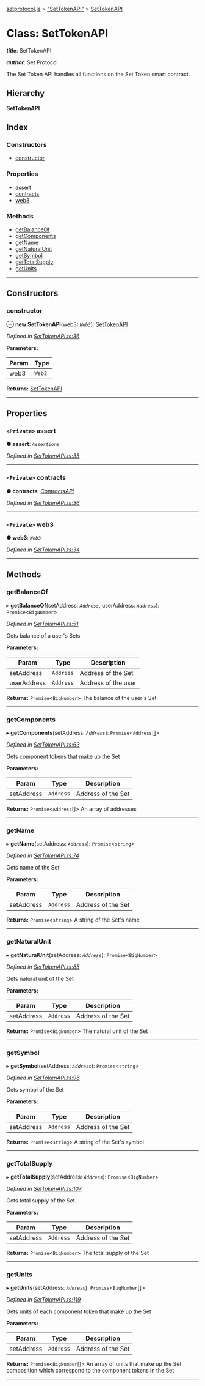 [setprotocol.js](../README.md) > ["SetTokenAPI"](../modules/_settokenapi_.md) > [SetTokenAPI](../classes/_settokenapi_.settokenapi.md)

# Class: SetTokenAPI

*__title__*: SetTokenAPI

*__author__*: Set Protocol

The Set Token API handles all functions on the Set Token smart contract.

## Hierarchy

**SetTokenAPI**

## Index

### Constructors

* [constructor](_settokenapi_.settokenapi.md#constructor)

### Properties

* [assert](_settokenapi_.settokenapi.md#assert)
* [contracts](_settokenapi_.settokenapi.md#contracts)
* [web3](_settokenapi_.settokenapi.md#web3)

### Methods

* [getBalanceOf](_settokenapi_.settokenapi.md#getbalanceof)
* [getComponents](_settokenapi_.settokenapi.md#getcomponents)
* [getName](_settokenapi_.settokenapi.md#getname)
* [getNaturalUnit](_settokenapi_.settokenapi.md#getnaturalunit)
* [getSymbol](_settokenapi_.settokenapi.md#getsymbol)
* [getTotalSupply](_settokenapi_.settokenapi.md#gettotalsupply)
* [getUnits](_settokenapi_.settokenapi.md#getunits)

---

## Constructors

<a id="constructor"></a>

###  constructor

⊕ **new SetTokenAPI**(web3: *`Web3`*): [SetTokenAPI](_settokenapi_.settokenapi.md)

*Defined in [SetTokenAPI.ts:36](https://github.com/SetProtocol/setProtocol.js/blob/dda8209/src/api/SetTokenAPI.ts#L36)*

**Parameters:**

| Param | Type |
| ------ | ------ |
| web3 | `Web3` |

**Returns:** [SetTokenAPI](_settokenapi_.settokenapi.md)

___

## Properties

<a id="assert"></a>

### `<Private>` assert

**● assert**: *`Assertions`*

*Defined in [SetTokenAPI.ts:35](https://github.com/SetProtocol/setProtocol.js/blob/dda8209/src/api/SetTokenAPI.ts#L35)*

___
<a id="contracts"></a>

### `<Private>` contracts

**● contracts**: *[ContractsAPI](_contractsapi_.contractsapi.md)*

*Defined in [SetTokenAPI.ts:36](https://github.com/SetProtocol/setProtocol.js/blob/dda8209/src/api/SetTokenAPI.ts#L36)*

___
<a id="web3"></a>

### `<Private>` web3

**● web3**: *`Web3`*

*Defined in [SetTokenAPI.ts:34](https://github.com/SetProtocol/setProtocol.js/blob/dda8209/src/api/SetTokenAPI.ts#L34)*

___

## Methods

<a id="getbalanceof"></a>

###  getBalanceOf

▸ **getBalanceOf**(setAddress: *`Address`*, userAddress: *`Address`*): `Promise`<`BigNumber`>

*Defined in [SetTokenAPI.ts:51](https://github.com/SetProtocol/setProtocol.js/blob/dda8209/src/api/SetTokenAPI.ts#L51)*

Gets balance of a user's Sets

**Parameters:**

| Param | Type | Description |
| ------ | ------ | ------ |
| setAddress | `Address` |  Address of the Set |
| userAddress | `Address` |  Address of the user |

**Returns:** `Promise`<`BigNumber`>
The balance of the user's Set

___
<a id="getcomponents"></a>

###  getComponents

▸ **getComponents**(setAddress: *`Address`*): `Promise`<`Address`[]>

*Defined in [SetTokenAPI.ts:63](https://github.com/SetProtocol/setProtocol.js/blob/dda8209/src/api/SetTokenAPI.ts#L63)*

Gets component tokens that make up the Set

**Parameters:**

| Param | Type | Description |
| ------ | ------ | ------ |
| setAddress | `Address` |  Address of the Set |

**Returns:** `Promise`<`Address`[]>
An array of addresses

___
<a id="getname"></a>

###  getName

▸ **getName**(setAddress: *`Address`*): `Promise`<`string`>

*Defined in [SetTokenAPI.ts:74](https://github.com/SetProtocol/setProtocol.js/blob/dda8209/src/api/SetTokenAPI.ts#L74)*

Gets name of the Set

**Parameters:**

| Param | Type | Description |
| ------ | ------ | ------ |
| setAddress | `Address` |  Address of the Set |

**Returns:** `Promise`<`string`>
A string of the Set's name

___
<a id="getnaturalunit"></a>

###  getNaturalUnit

▸ **getNaturalUnit**(setAddress: *`Address`*): `Promise`<`BigNumber`>

*Defined in [SetTokenAPI.ts:85](https://github.com/SetProtocol/setProtocol.js/blob/dda8209/src/api/SetTokenAPI.ts#L85)*

Gets natural unit of the Set

**Parameters:**

| Param | Type | Description |
| ------ | ------ | ------ |
| setAddress | `Address` |  Address of the Set |

**Returns:** `Promise`<`BigNumber`>
The natural unit of the Set

___
<a id="getsymbol"></a>

###  getSymbol

▸ **getSymbol**(setAddress: *`Address`*): `Promise`<`string`>

*Defined in [SetTokenAPI.ts:96](https://github.com/SetProtocol/setProtocol.js/blob/dda8209/src/api/SetTokenAPI.ts#L96)*

Gets symbol of the Set

**Parameters:**

| Param | Type | Description |
| ------ | ------ | ------ |
| setAddress | `Address` |  Address of the Set |

**Returns:** `Promise`<`string`>
A string of the Set's symbol

___
<a id="gettotalsupply"></a>

###  getTotalSupply

▸ **getTotalSupply**(setAddress: *`Address`*): `Promise`<`BigNumber`>

*Defined in [SetTokenAPI.ts:107](https://github.com/SetProtocol/setProtocol.js/blob/dda8209/src/api/SetTokenAPI.ts#L107)*

Gets total supply of the Set

**Parameters:**

| Param | Type | Description |
| ------ | ------ | ------ |
| setAddress | `Address` |  Address of the Set |

**Returns:** `Promise`<`BigNumber`>
The total supply of the Set

___
<a id="getunits"></a>

###  getUnits

▸ **getUnits**(setAddress: *`Address`*): `Promise`<`BigNumber`[]>

*Defined in [SetTokenAPI.ts:119](https://github.com/SetProtocol/setProtocol.js/blob/dda8209/src/api/SetTokenAPI.ts#L119)*

Gets units of each component token that make up the Set

**Parameters:**

| Param | Type | Description |
| ------ | ------ | ------ |
| setAddress | `Address` |  Address of the Set |

**Returns:** `Promise`<`BigNumber`[]>
An array of units that make up the Set composition which
                   correspond to the component tokens in the Set

___

